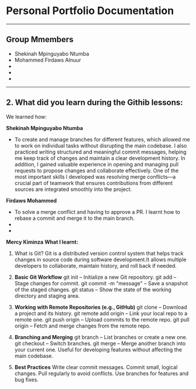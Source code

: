 # Personal Portfolio Documentation

---

## Group Mmembers

- Shekinah Mpinguyabo Ntumba  
- Mohammed Firdaws Alnuur 
- 
- 
- 

---


## 2. What did you learn during the Githib lessons:

We learned how:

**Shekinah Mpinguyabo Ntumba**  

- To create and manage branches for different features, which allowed me to work on individual tasks without disrupting the main codebase. I also practiced writing structured and meaningful commit messages, helping me keep track of changes and maintain a clear development history. In addition, I gained valuable experience in opening and managing pull requests to propose changes and collaborate effectively. One of the most important skills I developed was resolving merge conflicts—a crucial part of teamwork that ensures contributions from different sources are integrated smoothly into the project.

**Firdaws Mohammed**

- To solve a merge conflict and having to approve a PR. I learnt how to rebase a commit and merge it to the main branch.
- 
- 
 **Mercy Kiminza**
 **What I learnt:**
 1. What is Git?
Git is a distributed version control system that helps track changes in source code during software development.It allows multiple developers to collaborate, maintain history, and roll back if needed.

2. **Basic Git Workflow**
git init – Initialize a new Git repository.
git add <file> – Stage changes for commit.
git commit -m "message" – Save a snapshot of the staged changes.
git status – Show the state of the working directory and staging area.

3. **Working with Remote Repositories (e.g., GitHub)**
git clone <url> – Download a project and its history.
git remote add origin <url> – Link your local repo to a remote one.
git push origin <branch> – Upload commits to the remote repo.
git pull origin <branch> – Fetch and merge changes from the remote repo. 

4. **Branching and Merging**
git branch – List branches or create a new one.
git checkout <branch> – Switch branches.
git merge <branch> – Merge another branch into your current one.
Useful for developing features without affecting the main codebase.

5. **Best Practices**
Write clear commit messages.
Commit small, logical changes.
Pull regularly to avoid conflicts.
Use branches for features and bug fixes.

